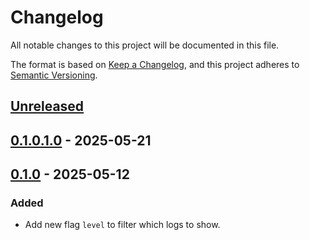 # Changelog

All notable changes to this project will be documented in this file.

The format is based on [Keep a Changelog](https://keepachangelog.com/en/1.0.0/),
and this project adheres to [Semantic Versioning](https://semver.org/spec/v2.0.0.html).

## [Unreleased]

## [0.1.0.1.0] - 2025-05-21

## [0.1.0] - 2025-05-12

### Added

- Add new flag `level` to filter which logs to show.

[Unreleased]: https://github.com/giantswarm/waluigi/compare/v0.1.0.1.0...HEAD
[0.1.0.1.0]: https://github.com/giantswarm/waluigi/compare/v0.1.0...v0.1.0.1.0
[0.1.0]: https://github.com/giantswarm/waluigi/compare/v0.0.1...v0.1.0
[0.0.1]: https://github.com/giantswarm/cluster-aws/releases/tag/v0.0.1
